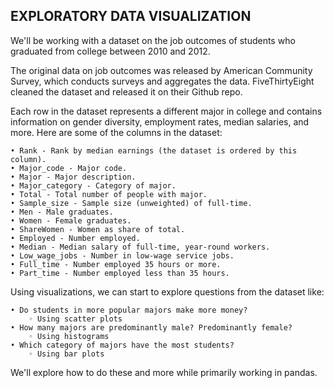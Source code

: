 ## EXPLORATORY DATA VISUALIZATION

We'll be working with a dataset on the job outcomes of students who graduated from college between 2010 and 2012. 

The original data on job outcomes was released by American Community Survey, which conducts surveys and aggregates the data. 
FiveThirtyEight cleaned the dataset and released it on their Github repo.

Each row in the dataset represents a different major in college and contains information on gender diversity, employment rates, median salaries, and more. Here are some of the columns in the dataset:

    • Rank - Rank by median earnings (the dataset is ordered by this column). 
    • Major_code - Major code. 
    • Major - Major description. 
    • Major_category - Category of major. 
    • Total - Total number of people with major. 
    • Sample_size - Sample size (unweighted) of full-time. 
    • Men - Male graduates. 
    • Women - Female graduates. 
    • ShareWomen - Women as share of total. 
    • Employed - Number employed. 
    • Median - Median salary of full-time, year-round workers. 
    • Low_wage_jobs - Number in low-wage service jobs. 
    • Full_time - Number employed 35 hours or more. 
    • Part_time - Number employed less than 35 hours. 
    
Using visualizations, we can start to explore questions from the dataset like:

    • Do students in more popular majors make more money?
        ◦ Using scatter plots 
    • How many majors are predominantly male? Predominantly female?
        ◦ Using histograms 
    • Which category of majors have the most students?
        ◦ Using bar plots 
We'll explore how to do these and more while primarily working in pandas.
